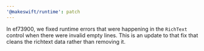 ```yaml
---
'@makeswift/runtime': patch
---
```


In ef73900, we fixed runtime errors that were happening in the `RichText` control when there were invalid empty lines. This is an update to that fix that cleans the richtext data rather than removing it.

